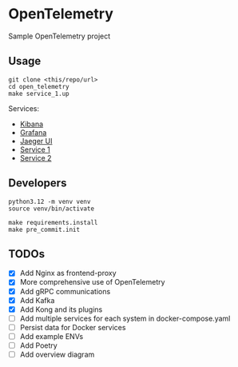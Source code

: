 # OpenTelemetry

Sample OpenTelemetry project

## Usage

```shell
git clone <this/repo/url>
cd open_telemetry
make service_1.up
```

Services:

- [Kibana](http://127.0.0.1:8000/kibana/)
- [Grafana](http://127.0.0.1:8000/grafana/)
- [Jaeger UI](http://127.0.0.1:8000/jaeger/ui/)
- [Service 1](http://127.0.0.1:8000/serivce-1/)
- [Service 2](http://127.0.0.1:8000/serivce-2/)

## Developers

```shell
python3.12 -m venv venv
source venv/bin/activate

make requirements.install
make pre_commit.init
```

## TODOs

- [x] Add Nginx as frontend-proxy
- [x] More comprehensive use of OpenTelemetry
- [x] Add gRPC communications
- [x] Add Kafka
- [x] Add Kong and its plugins
- [ ] Add multiple services for each system in docker-compose.yaml
- [ ] Persist data for Docker services
- [ ] Add example ENVs
- [ ] Add Poetry
- [ ] Add overview diagram
